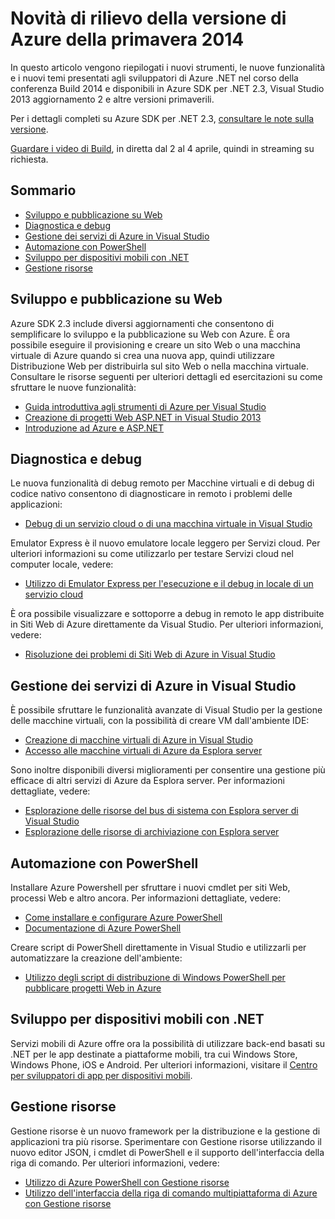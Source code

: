 <properties pageTitle="Azure Spring 2014 release highlights - .NET Dev Center" metaKeywords="azure .net sdk 2.3" description="Learn about the new tools and features available for Azure .NET developers." documentationCenter=".NET" title="Azure Spring 2014 release highlights" authors="mollybos" solutions="" manager="carolz" editor="mollybos" />

Novità di rilievo della versione di Azure della primavera 2014
==============================================================

In questo articolo vengono riepilogati i nuovi strumenti, le nuove funzionalità e i nuovi temi presentati agli sviluppatori di Azure .NET nel corso della conferenza Build 2014 e disponibili in Azure SDK per .NET 2.3, Visual Studio 2013 aggiornamento 2 e altre versioni primaverili.

Per i dettagli completi su Azure SDK per .NET 2.3, [consultare le note sulla versione](http://go.microsoft.com/fwlink/p/?LinkId=393548).

[Guardare i video di Build](http://go.microsoft.com/fwlink/?LinkId=394377&clcid=0x409), in diretta dal 2 al 4 aprile, quindi in streaming su richiesta.

Sommario
--------

-   [Sviluppo e pubblicazione su Web](#webdeploy)
-   [Diagnostica e debug](#diagnostics)
-   [Gestione dei servizi di Azure in Visual Studio](#service-management)
-   [Automazione con PowerShell](#automation)
-   [Sviluppo per dispositivi mobili con .NET](#mobile)
-   [Gestione risorse](#arm)

Sviluppo e pubblicazione su Web
-------------------------------

Azure SDK 2.3 include diversi aggiornamenti che consentono di semplificare lo sviluppo e la pubblicazione su Web con Azure. È ora possibile eseguire il provisioning e creare un sito Web o una macchina virtuale di Azure quando si crea una nuova app, quindi utilizzare Distribuzione Web per distribuirla sul sito Web o nella macchina virtuale. Consultare le risorse seguenti per ulteriori dettagli ed esercitazioni su come sfruttare le nuove funzionalità:

-   [Guida introduttiva agli strumenti di Azure per Visual Studio](http://msdn.microsoft.com/it-it/library/azure/ff687127.aspx)
-   [Creazione di progetti Web ASP.NET in Visual Studio 2013](http://asp.net/visual-studio/overview/2013/creating-web-projects-in-visual-studio)
-   [Introduzione ad Azure e ASP.NET](http://azure.microsoft.com/it-it/documentation/articles/web-sites-dotnet-get-started/)

Diagnostica e debug
-------------------

Le nuova funzionalità di debug remoto per Macchine virtuali e di debug di codice nativo consentono di diagnosticare in remoto i problemi delle applicazioni:

-   [Debug di un servizio cloud o di una macchina virtuale in Visual Studio](http://msdn.microsoft.com/it-it/library/azure/ff683670.aspx)

Emulator Express è il nuovo emulatore locale leggero per Servizi cloud. Per ulteriori informazioni su come utilizzarlo per testare Servizi cloud nel computer locale, vedere:

-   [Utilizzo di Emulator Express per l'esecuzione e il debug in locale di un servizio cloud](http://msdn.microsoft.com/it-it/library/windowsazure/dn339018.aspx)

È ora possibile visualizzare e sottoporre a debug in remoto le app distribuite in Siti Web di Azure direttamente da Visual Studio. Per ulteriori informazioni, vedere:

-   [Risoluzione dei problemi di Siti Web di Azure in Visual Studio](http://www.windowsazure.com/it-it/documentation/articles/web-sites-dotnet-troubleshoot-visual-studio)

Gestione dei servizi di Azure in Visual Studio
----------------------------------------------

È possibile sfruttare le funzionalità avanzate di Visual Studio per la gestione delle macchine virtuali, con la possibilità di creare VM dall'ambiente IDE:

-   [Creazione di macchine virtuali di Azure in Visual Studio](http://msdn.microsoft.com/it-it/library/windowsazure/dn569263.aspx)
-   [Accesso alle macchine virtuali di Azure da Esplora server](http://msdn.microsoft.com/it-it/library/windowsazure/jj131259.aspx)

Sono inoltre disponibili diversi miglioramenti per consentire una gestione più efficace di altri servizi di Azure da Esplora server. Per informazioni dettagliate, vedere:

-   [Esplorazione delle risorse del bus di sistema con Esplora server di Visual Studio](http://msdn.microsoft.com/it-it/library/windowsazure/jj149828.aspx)
-   [Esplorazione delle risorse di archiviazione con Esplora server](http://msdn.microsoft.com/it-it/library/windowsazure/ff683677.aspx)

Automazione con PowerShell
--------------------------

Installare Azure Powershell per sfruttare i nuovi cmdlet per siti Web, processi Web e altro ancora. Per informazioni dettagliate, vedere:

-   [Come installare e configurare Azure PowerShell](http://www.windowsazure.com/it-it/documentation/articles/install-configure-powershell/)
-   [Documentazione di Azure PowerShell](http://msdn.microsoft.com/it-it/library/windowsazure/jj156055.aspx)

Creare script di PowerShell direttamente in Visual Studio e utilizzarli per automatizzare la creazione dell'ambiente:

-   [Utilizzo degli script di distribuzione di Windows PowerShell per pubblicare progetti Web in Azure](http://msdn.microsoft.com/it-it/library/windowsazure/dn642480.aspx)

Sviluppo per dispositivi mobili con .NET
----------------------------------------

Servizi mobili di Azure offre ora la possibilità di utilizzare back-end basati su .NET per le app destinate a piattaforme mobili, tra cui Windows Store, Windows Phone, iOS e Android. Per ulteriori informazioni, visitare il [Centro per sviluppatori di app per dispositivi mobili](/en-us/develop/mobile/).

Gestione risorse
----------------

Gestione risorse è un nuovo framework per la distribuzione e la gestione di applicazioni tra più risorse. Sperimentare con Gestione risorse utilizzando il nuovo editor JSON, i cmdlet di PowerShell e il supporto dell'interfaccia della riga di comando. Per ulteriori informazioni, vedere:

-   [Utilizzo di Azure PowerShell con Gestione risorse](http://go.microsoft.com/fwlink/?LinkID=394767)
-   [Utilizzo dell'interfaccia della riga di comando multipiattaforma di Azure con Gestione risorse](/it-it/documentation/articles/xplat-cli-azure-resource-manager/)

